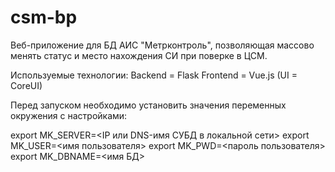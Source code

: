 # csm-bp

Веб-приложение для БД АИС "Метрконтроль", позволяющая массово менять статус и место нахождения СИ при поверке в ЦСМ.

Используемые технологии:
Backend = Flask
Frontend = Vue.js (UI = CoreUI)

Перед запуском необходимо установить значения переменных окружения с настройками:

export MK_SERVER=<IP или DNS-имя СУБД в локальной сети> 
export MK_USER=<имя пользователя> 
export MK_PWD=<пароль пользователя> 
export MK_DBNAME=<имя БД>

